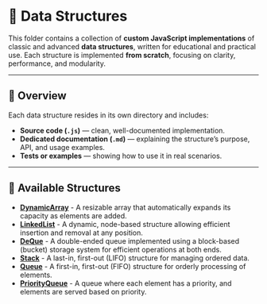 # 🧠 Data Structures

This folder contains a collection of **custom JavaScript implementations** of classic and advanced **data structures**, written for educational and practical use.
Each structure is implemented **from scratch**, focusing on clarity, performance, and modularity.

---

## 📘 Overview

Each data structure resides in its own directory and includes:
- **Source code (`.js`)** — clean, well-documented implementation.
- **Dedicated documentation (`.md`)** — explaining the structure’s purpose, API, and usage examples.
- **Tests or examples** — showing how to use it in real scenarios.

---

## 📂 Available Structures

- [**DynamicArray**](./DynamicArray/DynamicArray.md) - A resizable array that automatically expands its capacity as elements are added.
- [**LinkedList**](./LinkedList/LinkedList.md) - A dynamic, node-based structure allowing efficient insertion and removal at any position.
- [**DeQue**](./DeQue/DeQue.md) - A double-ended queue implemented using a block-based (bucket) storage system for efficient operations at both ends.
- [**Stack**](./Stack/Stack.md) - A last-in, first-out (LIFO) structure for managing ordered data.
- [**Queue**](./Queue/Queue.md) - A first-in, first-out (FIFO) structure for orderly processing of elements.
- [**PriorityQueue**](./PriorityQueue/PriorityQueue.md) - A queue where each element has a priority, and elements are served based on priority.

